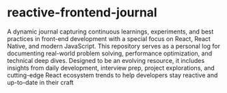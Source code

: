 # reactive-frontend-journal
A dynamic journal capturing continuous learnings, experiments, and best practices in front-end development with a special focus on React, React Native, and modern JavaScript. This repository serves as a personal log for documenting real-world problem solving, performance optimization, and technical deep dives. Designed to be an evolving resource, it includes insights from daily development, interview prep, project explorations, and cutting-edge React ecosystem trends to help developers stay reactive and up-to-date in their craft
